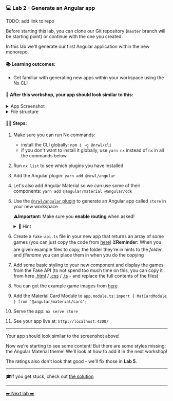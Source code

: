 ### 💻 Lab 2 - Generate an Angular app

TODO: add link to repo

Before starting this lab, you can clone our Git repository (`master` branch will be starting point) or continue with the one you created.

In this lab we'll generate our first Angular application within the new monorepo.

#### 📚 Learning outcomes:

- Get familiar with generating new apps within your workspace using the Nx CLI

#### 📲 After this workshop, your app should look similar to this:

<details>
  <summary>App Screenshot</summary>
  <img src="../assets/lab2_result.png" width="500" alt="screenshot of lab2 result">
</details>

<details>
  <summary>File structure</summary>
  <img src="../assets/lab2_file_structure.png" height="700" alt="lab2 file structure">
</details>

#### 🏋️‍♀️ Steps:

1. Make sure you can run Nx commands:
   - install the CLI globally: `npm i -g @nrwl/cli`
   - if you don't want to install it globally, use `yarn nx` instead of `nx` in all the commands below
2. Run `nx list` to see which plugins you have installed
3. Add the Angular plugin: `yarn add @nrwl/angular`
4. Let's also add Angular Material so we can use some of their components: `yarn add @angular/material @angular/cdk`
5. Use the [`@nrwl/angular` plugin](https://nx.dev/angular/api/angular/schematics/application) to generate an Angular app called `store` in your new workspace

   ⚠️**Important:** Make sure you **enable routing** when asked!

   <details>
   <summary>🐳 Hint</summary>
   <img src="../assets/lab2_cmds.png" alt="Nx generate cmd structure">
   </details>

6. Create a `fake-api.ts` file in your new app that returns an array of some games (you can just copy the code from [here](https://github.com/rarmatei/nx-workshop/tree/master/examples/lab2/apps/frontend/src/fake-api/index.ts))
   ⏳**Reminder:** When you are given example files to copy, the folder they're in hints to the _folder_ and _filename_ you can place them in when you do the copying
7. Add some basic styling to your new component and display the games from the Fake API (to not spend too much time on this, you can copy it from here [.html](https://github.com/rarmatei/nx-workshop/tree/master/examples/lab2/apps/frontend/src/app/app.component.html) / [.css](https://github.com/rarmatei/nx-workshop/tree/master/examples/lab2/apps/frontend/src/app/app.component.css) / [.ts](https://github.com/rarmatei/nx-workshop/tree/master/examples/lab2/apps/frontend/src/app/app.component.ts) - and replace the full contents of the files)
8. You can get the example game images from [here](https://github.com/rarmatei/nx-workshop/tree/master/examples/lab2/apps/frontend/src/assets)
9. Add the Material Card Module to `app.module.ts`:
   `import { MatCardModule } from '@angular/material/card';`
10. Serve the app: `nx serve store`
11. See your app live at: `http://localhost:4200/`

---

Your app should look similar to the screenshot above!

Now we're starting to see some content! But there are some styles missing: the Angular Material theme! We'll look at how to add it in the next workshop!

The ratings also don't look that good - we'll fix those in **Lab 5**.

---

🎓If you get stuck, check out [the solution](SOLUTION.md)

---

[➡️ Next lab ➡️](../lab3/LAB.md)
